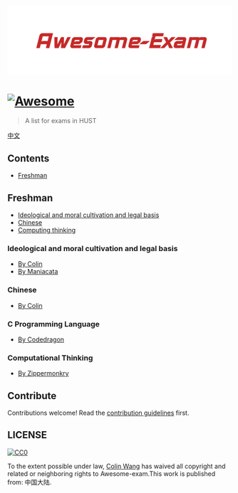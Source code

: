 ![Awesome-Exam](Awesome-Exam.png)

# [![Awesome](https://awesome.re/badge-flat.svg)](https://awesome.re)

> A list for exams in HUST

[中文](README_zh-cn.md)

## Contents

- [Freshman](#Freshman)


## Freshman

- [Ideological and moral cultivation and legal basis](#Ideological-and-moral-cultivation-and-legal-basis)
- [Chinese](#Chinese)
- [Computing thinking](#Computing-thinking)


### Ideological and moral cultivation and legal basis

- [By Colin](https://outsiders.top/2019/01/11/Ideological-and-moral-cultivation-and-legal-basis/)
- [By Maniacata](https://github.com/ManiaciaChao/how-to-preview/tree/master/%E6%80%9D%E4%BF%AE%E4%B8%8E%E6%B3%95%E5%BE%8B%E5%9F%BA%E7%A1%80)


### Chinese

- [By Colin](https://outsiders.top/2019/01/11/Chinese/)


### C Programming Language

- [By Codedragon](https://blog.codedragon.tech/2016/06/20/c-e8-af-ad-e8-a8-80-e5-a4-8d-e4-b9-a0-e9-97-ae-e9-a2-98-e6-80-bb-e7-bb-93)

### Computational Thinking

- [By Zippermonkry](https://zippermonkey.github.io/2019/01/14/Computational-Thinking/)


## Contribute

Contributions welcome! Read the [contribution guidelines](contributing.md) first.


## LICENSE

[![CC0](http://mirrors.creativecommons.org/presskit/buttons/88x31/svg/cc-zero.svg)](http://creativecommons.org/publicdomain/zero/1.0)

To the extent possible under law, [Colin Wang](https://outsiders.top) has waived all copyright and
related or neighboring rights to Awesome-exam.This work is published from: 中国大陆.
